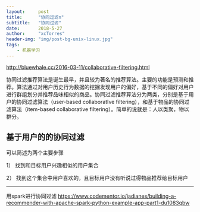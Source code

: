 ```yaml
---
layout:     post
title:      "协同过滤n"
subtitle:   "协同过滤"
date:       2018-5-27
author:     "xcTorres"
header-img: "img/post-bg-unix-linux.jpg"
tags:
    - 机器学习
---
```


http://bluewhale.cc/2016-03-11/collaborative-filtering.html

协同过滤推荐算法是诞生最早，并且较为著名的推荐算法。主要的功能是预测和推荐。算法通过对用户历史行为数据的挖掘发现用户的偏好，基于不同的偏好对用户进行群组划分并推荐品味相似的商品。协同过滤推荐算法分为两类，分别是基于用户的协同过滤算法（user-based collaboratIve filtering），和基于物品的协同过滤算法（item-based collaborative filtering）。简单的说就是：人以类聚，物以群分。

## 基于用户的的协同过滤
可以简述为两个主要步骤

1） 找到和目标用户兴趣相似的用户集合

2） 找到这个集合中用户喜欢的，且目标用户没有听说过得物品推荐给目标用户


---
用spark进行协同过滤
https://www.codementor.io/jadianes/building-a-recommender-with-apache-spark-python-example-app-part1-du1083qbw
